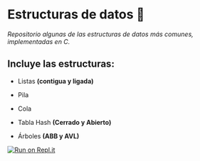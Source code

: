 # Estructuras de datos 🚀

_Repositorio algunas de las estructuras de datos más comunes, implementadas en C._

## Incluye las estructuras:

* Listas **(contigua y ligada)**

* Pila

* Cola

* Tabla Hash **(Cerrado y Abierto)**

* Árboles **(ABB y AVL)**

[![Run on Repl.it](https://repl.it/badge/github/erickcm2k/EstructurasdeDatos)](https://repl.it/github/erickcm2k/EstructurasdeDatos)